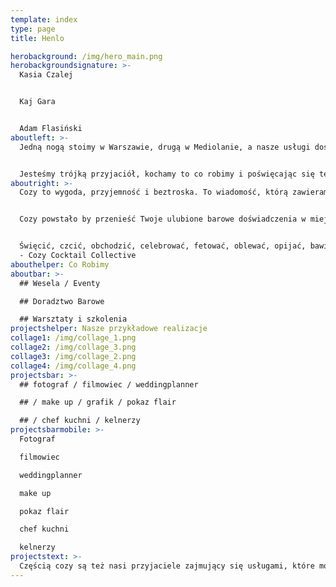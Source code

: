 ```yaml
---
template: index
type: page
title: Henlo

herobackground: /img/hero_main.png
herobackgroundsignature: >-
  Kasia Czalej


  Kaj Gara


  Adam Flasiński
aboutleft: >-
  Jedną nogą stoimy w Warszawie, drugą w Mediolanie, a nasze usługi dostarczamy tam, gdzie jesteś Ty i Twoje potrzeby. Mówimy po polsku, angielsku, włosku, francusku.


  Jesteśmy trójką przyjaciół, kochamy to co robimy i poświęcając się temu chcemy zmieniać Wasz świat na lepszy i smaczniejszy
aboutright: >-
  Cozy to wygoda, przyjemność i beztroska. To wiadomość, którą zawieramy w naszych działaniach.


  Cozy powstało by przenieść Twoje ulubione barowe doświadczenia w miejsce najważniejszych wydarzeń Twojego życia


  Święcić, czcić, obchodzić, celebrować, fetować, oblewać, opijać, bawić się. To synonimy celebracji, czyli my  
  - Cozy Cocktail Collective
abouthelper: Co Robimy
aboutbar: >-
  ## Wesela / Eventy

  ## Doradztwo Barowe

  ## Warsztaty i szkolenia
projectshelper: Nasze przykładowe realizacje
collage1: /img/collage_1.png
collage2: /img/collage_3.png
collage3: /img/collage_2.png
collage4: /img/collage_4.png
projectsbar: >-
  ## fotograf / filmowiec / weddingplanner

  ## / make up / grafik / pokaz flair

  ## / chef kuchni / kelnerzy
projectsbarmobile: >-
  Fotograf  

  filmowiec  

  weddingplanner  

  make up  

  pokaz flair  

  chef kuchni  

  kelnerzy
projectstext: >-
  Częścią cozy są też nasi przyjaciele zajmujący się usługami, które mogą wzbogacić Twoją imprezę, akcję promocyjną, czy tworzenie konceptu. Działając razem nasz potencjał się mnoży a wrażenia z całości będą bardziej spójne i proporcjonalnie większe.
---
```

